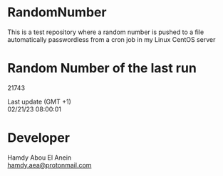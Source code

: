 # RandomNumber    
This is a test repository where a random number is pushed to a file automatically passwordless from a cron job in my Linux CentOS server    
# Random Number of the last run   
21743
      
Last update (GMT +1)    
02/21/23 08:00:01
# Developer    
Hamdy Abou El Anein   
hamdy.aea@protonmail.com

